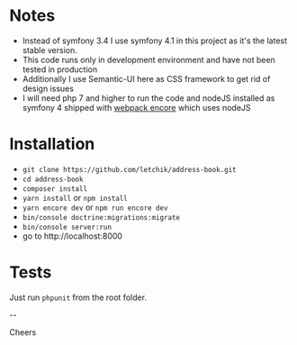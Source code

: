 # Notes
- Instead of symfony 3.4 I use symfony 4.1 in this project as it's the latest stable version. 
- This code runs only in development environment and have not been tested in production
- Additionally I use Semantic-UI here as CSS framework to get rid of design issues
- I will need php 7 and higher to run the code and nodeJS installed as symfony 4 shipped with [webpack encore](https://symfony.com/doc/current/frontend.html) which uses nodeJS

# Installation
- `git clone https://github.com/letchik/address-book.git`
- `cd address-book`
- `composer install`
- `yarn install` or `npm install`
- `yarn encore dev` or `npm run encore dev`
- `bin/console doctrine:migrations:migrate`
- `bin/console server:run`
- go to http://localhost:8000

# Tests
Just run `phpunit` from the root folder.

--

Cheers
